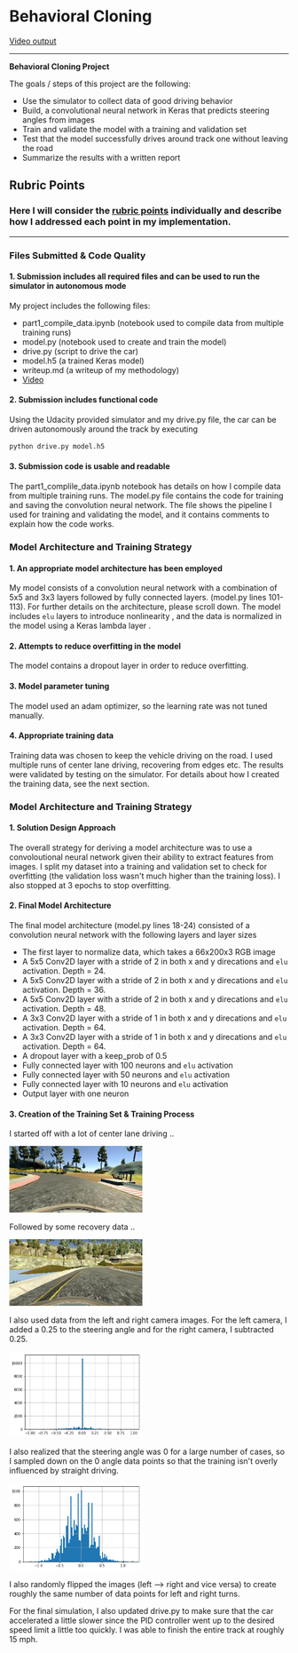 # **Behavioral Cloning** 

[Video output](https://youtu.be/aDX63ukqYHI)

---

**Behavioral Cloning Project**

The goals / steps of this project are the following:
* Use the simulator to collect data of good driving behavior
* Build, a convolutional neural network in Keras that predicts steering angles from images
* Train and validate the model with a training and validation set
* Test that the model successfully drives around track one without leaving the road
* Summarize the results with a written report

## Rubric Points
### Here I will consider the [rubric points](https://review.udacity.com/#!/rubrics/432/view) individually and describe how I addressed each point in my implementation.  

---
### Files Submitted & Code Quality

#### 1. Submission includes all required files and can be used to run the simulator in autonomous mode

My project includes the following files:

* part1_compile_data.ipynb (notebook used to compile data from multiple training runs)
* model.py (notebook used to create and train the model)
* drive.py (script to drive the car)
* model.h5 (a trained Keras model)
* writeup.md (a writeup of my methodology)
* [Video](https://youtu.be/aDX63ukqYHI)


#### 2. Submission includes functional code
Using the Udacity provided simulator and my drive.py file, the car can be driven autonomously around the track by executing 
```sh
python drive.py model.h5
```

#### 3. Submission code is usable and readable

The part1_complile_data.ipynb notebook has details on how I compile data from multiple training runs. The model.py file contains the code for training and saving the convolution neural network. The file shows the pipeline I used for training and validating the model, and it contains comments to explain how the code works.

### Model Architecture and Training Strategy

#### 1. An appropriate model architecture has been employed

My model consists of a convolution neural network with a combination of 5x5 and 3x3 layers followed by fully connected layers. (model.py lines 101-113). For further details on the architecture, please scroll down. The model includes `elu` layers to introduce nonlinearity , and the data is normalized in the model using a Keras lambda layer . 

#### 2. Attempts to reduce overfitting in the model

The model contains a dropout layer in order to reduce overfitting.

#### 3. Model parameter tuning

The model used an adam optimizer, so the learning rate was not tuned manually.

#### 4. Appropriate training data

Training data was chosen to keep the vehicle driving on the road. I used multiple runs of center lane driving, recovering from edges etc. The results were validated by testing on the simulator. For details about how I created the training data, see the next section. 

### Model Architecture and Training Strategy

#### 1. Solution Design Approach

The overall strategy for deriving a model architecture was to use a convoloutional neural network given their ability to extract features from images. I split my dataset into a training and validation set to check for overfitting (the validation loss wasn't much higher than the training loss). I also stopped at 3 epochs to stop overfitting.

#### 2. Final Model Architecture

The final model architecture (model.py lines 18-24) consisted of a convolution neural network with the following layers and layer sizes 

* The first layer to normalize data, which takes a 66x200x3 RGB image
* A 5x5 Conv2D layer with a stride of 2 in both x and y direcations and `elu` activation. Depth = 24. 
* A 5x5 Conv2D layer with a stride of 2 in both x and y direcations and `elu` activation. Depth = 36. 
* A 5x5 Conv2D layer with a stride of 2 in both x and y direcations and `elu` activation. Depth = 48. 
* A 3x3 Conv2D layer with a stride of 1 in both x and y direcations and `elu` activation. Depth = 64. 
* A 3x3 Conv2D layer with a stride of 1 in both x and y direcations and `elu` activation. Depth = 64. 
* A dropout layer with a keep_prob of 0.5
* Fully connected layer with 100 neurons and `elu` activation
* Fully connected layer with 50 neurons and `elu` activation
* Fully connected layer with 10 neurons and `elu` activation
* Output layer with one neuron

#### 3. Creation of the Training Set & Training Process

I started off with a lot of center lane driving ..

<img src="img/center.jpg" width="240" />

Followed by some recovery data ..

<img src="img/edge.jpg" width="240" />

I also used data from the left and right camera images. For the left camera, I added a 0.25 to the steering angle and for the right camera, I subtracted 0.25.

<img src="img/original_dist.png" width="240" />

I also realized that the steering angle was 0 for a large number of cases, so I sampled down on the 0 angle data points so that the training isn't overly influenced by straight driving.

<img src="img/final_dist.png" width="240" />

 I also randomly flipped the images (left --> right and vice versa) to create roughly the same number of data points for left and right turns.

For the final simulation, I also updated drive.py to make sure that the car accelerated a little slower since the PID controller went up to the desired speed limit a little too quickly. I was able to finish the entire track at roughly 15 mph.
